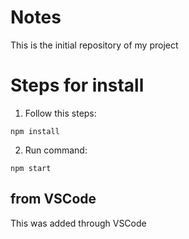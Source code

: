 # Notes
This is the initial repository of my project

# Steps for install

1. Follow this steps:

```
npm install
```

2. Run command:

```
npm start
```

## from VSCode
This was added through VSCode